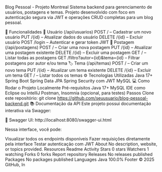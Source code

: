 Blog Pessoal - Projeto Montreal
Sistema backend para gerenciamento de usuários, postagens e temas. Projeto desenvolvido com foco em autenticação segura via JWT e operações CRUD completas para um blog pessoal.

📌 Funcionalidades
🔐 Usuário (/api/usuarios)
POST / – Cadastrar um novo usuário
PUT /{id} – Atualizar dados do usuário
DELETE /{id} – Excluir usuário
POST /login – Autenticar e gerar token JWT
📝 Postagem (/api/postagens)
POST / – Criar uma nova postagem
PUT /{id} – Atualizar uma postagem existente
DELETE /{id} – Excluir uma postagem
GET / – Listar todas as postagens
GET /filtro?autor={id}&tema={id} – Filtrar postagens por autor e/ou tema
🏷️ Tema (/api/temas)
POST / – Criar um novo tema
PUT /{id} – Atualizar um tema existente
DELETE /{id} – Excluir um tema
GET / – Listar todos os temas
⚙️ Tecnologias Utilizadas
Java 17+
Spring Boot
Spring Data JPA
Spring Security com JWT
MySQL
💻 Como Rodar o Projeto Localmente
Pré-requisitos
Java 17+
MySQL
IDE como Eclipse ou IntelliJ
Postman, Insomnia (opcional, para testes)
Passos
Clone este repositório:
git clone https://github.com/seuusuario/blog-pessoal-backend.git
📚 Documentação da API
Este projeto possui documentação interativa via Swagger:

📄 Swagger UI: http://localhost:8080/swagger-ui.html

Nessa interface, você pode:

Visualizar todos os endpoints disponíveis
Fazer requisições diretamente pela interface
Testar autenticação com JWT
About
No description, website, or topics provided.
Resources
 Readme
 Activity
Stars
 0 stars
Watchers
 1 watching
Forks
 0 forks
Report repository
Releases
No releases published
Packages
No packages published
Languages
Java
100.0%
Footer
© 2025 GitHub, In
